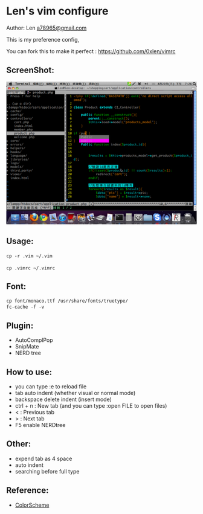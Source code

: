 Len's vim configure
===================
Author: Len <a78965@gmail.com>

This is my preference config,

You can fork this to make it perfect : <https://github.com/0xlen/vimrc>

ScreenShot:
-----------

[![Screenshot](https://github.com/0xlen/vimrc/raw/master/doc/Screenshot.png)](https://github.com/0xlen/vimrc/raw/master/doc/Screenshot.png)

Usage:
-------

    cp -r .vim ~/.vim

    cp .vimrc ~/.vimrc

Font:
-----

    cp font/monaco.ttf /usr/share/fonts/truetype/
    fc-cache -f -v

Plugin:
-------

- AutoComplPop
- SnipMate
- NERD tree

How to use:
-----------

- you can type :e to reload file
- tab auto indent (whether visual or normal mode)
- backspace delete indent (insert mode)
- ctrl + n : New tab (and you can type :open FILE to open files)
- < : Previous tab
- \> : Next tab
- F5 enable NERDtree

Other:
-------

- expend tab as 4 space
- auto indent
- searching before full type

Reference:
----------

- [ColorScheme](http://code.google.com/p/vimcolorschemetest)
